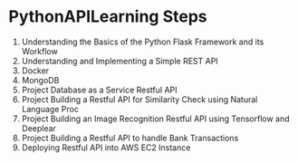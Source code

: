 # PythonAPILearning Steps

1. Understanding the Basics of the Python Flask Framework and its Workflow
2. Understanding and Implementing a Simple REST API
3. Docker
4. MongoDB
5. Project Database as a Service Restful API
6. Project Building a Restful API for Similarity Check using Natural Language Proc
7. Project Building an Image Recognition Restful API using Tensorflow and Deeplear
8. Project Building a Restful API to handle Bank Transactions
9. Deploying Restful API into AWS EC2 Instance

